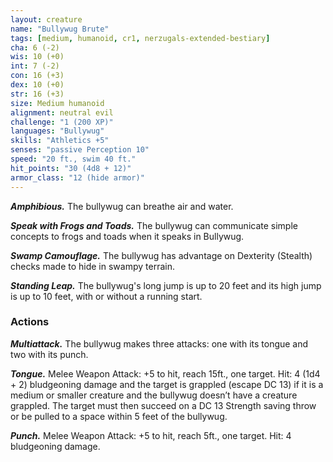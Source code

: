 ```yaml
---
layout: creature
name: "Bullywug Brute"
tags: [medium, humanoid, cr1, nerzugals-extended-bestiary]
cha: 6 (-2)
wis: 10 (+0)
int: 7 (-2)
con: 16 (+3)
dex: 10 (+0)
str: 16 (+3)
size: Medium humanoid
alignment: neutral evil
challenge: "1 (200 XP)"
languages: "Bullywug"
skills: "Athletics +5"
senses: "passive Perception 10"
speed: "20 ft., swim 40 ft."
hit_points: "30 (4d8 + 12)"
armor_class: "12 (hide armor)"
---
```


***Amphibious.*** The bullywug can breathe air and
water.

***Speak with Frogs and Toads.*** The bullywug can
communicate simple concepts to frogs and toads
when it speaks in Bullywug.

***Swamp Camouflage.*** The bullywug has advantage on
Dexterity (Stealth) checks made to hide in swampy
terrain.

***Standing Leap.*** The bullywug's long jump is up to 20
feet and its high jump is up to 10 feet, with or
without a running start.

### Actions

***Multiattack.*** The bullywug makes three attacks: one
with its tongue and two with its punch.

***Tongue.*** Melee Weapon Attack: +5 to hit, reach
15ft., one target. Hit: 4 (1d4 + 2) bludgeoning
damage and the target is grappled (escape DC 13)
if it is a medium or smaller creature and the
bullywug doesn’t have a creature grappled. The
target must then succeed on a DC 13 Strength
saving throw or be pulled to a space within 5 feet
of the bullywug.

***Punch.*** Melee Weapon Attack: +5 to hit, reach 5ft.,
one target. Hit: 4 bludgeoning damage.
